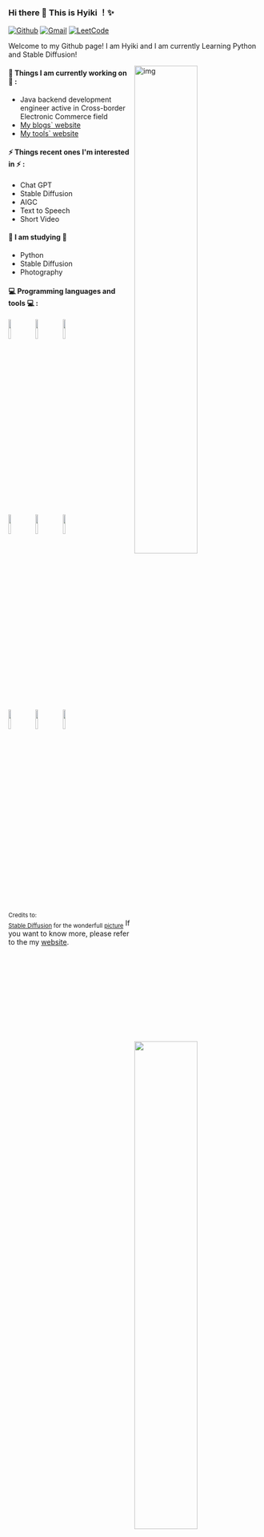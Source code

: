 ### Hi there 👋 This is Hyiki ！✨ 

[![Github](https://img.shields.io/badge/-Github-000?style=flat&logo=Github&logoColor=white)](https://github.com/hyiki)
[![Gmail](https://img.shields.io/badge/-Gmail-c14438?style=flat&logo=Gmail&logoColor=white)](mailto:dango.little@gmail.com)
[![LeetCode](https://img.shields.io/badge/-LeetCode-ffa116?style=flat&logo=LeetCode&logoColor=white)](https://leetcode.cn/u/hyiki/)

Welcome to my Github page! I am Hyiki and I am currently Learning Python and Stable Diffusion!  

<img align="right" alt="img" src="/Users/wanghaoxuan/Desktop/项目/HyiKi/asset/img/pic.jpg" width="50%" height="auto" />


#### 🌱 Things I am currently working on 🌱 : 

- Java backend development engineer active in Cross-border Electronic Commerce field 
- [My blogs` website](https://hyiki.github.io)
- [My tools` website](https://hyiki.sbs)


#### ⚡ Things recent ones I'm interested in ⚡ : 

- Chat GPT
- Stable Diffusion
- AIGC
- Text to Speech
- Short Video

#### 🌻 I am studying 🌻

- Python
- Stable Diffusion
- Photography

#### :computer: Programming languages and tools :computer: : 

<p>
<img width="50%" align="right" src="https://github-readme-stats.vercel.app/api?username=hyiki&show_icons=true&hide_border=true" />
<code><img width="10%" src="https://www.vectorlogo.zone/logos/java/java-ar21.svg"></code>
<code><img width="10%" src="https://www.vectorlogo.zone/logos/python/python-ar21.svg"></code>
<code><img width="10%" src="https://www.vectorlogo.zone/logos/javascript/javascript-ar21.svg"></code>
<br />
<code><img width="10%" src="https://www.vectorlogo.zone/logos/postgresql/postgresql-ar21.svg"></code>
<code><img width="10%" src="https://www.vectorlogo.zone/logos/redis/redis-ar21.svg"></code>
<code><img width="10%" src="https://www.vectorlogo.zone/logos/elastic/elastic-ar21.svg"></code>
<br />
<code><img width="10%" src="https://www.vectorlogo.zone/logos/linux/linux-ar21.svg"></code>
<code><img width="10%" src="https://www.vectorlogo.zone/logos/git-scm/git-scm-ar21.svg"></code>
<code><img width="10%" src="https://www.vectorlogo.zone/logos/kubernetes/kubernetes-ar21.svg"></code>
</p>

<sub>Credits to: <br/>[Stable Diffusion](https://stablediffusionweb.com) for the wonderfull [picture](https://github.com/zhanglina94/zhanglina94/img/pic.jpg)</sub>
If you want to know more, please refer to the my [website](https://hyiki.github.io).

